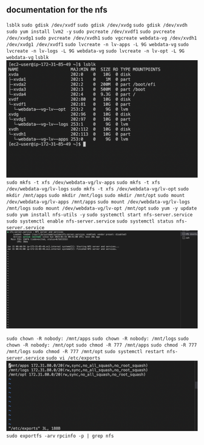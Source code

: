 ## documentation for the nfs

`lsblk`
`sudo gdisk /dev/xvdf`
`sudo gdisk /dev/xvdg`
`sudo gdisk /dev/xvdh`
`sudo yum install lvm2 -y`
`sudo pvcreate /dev/xvdf1`
`sudo pvcreate /dev/xvdg1`
`sudo pvcreate /dev/xvdh1`
`sudo vgcreate webdata-vg /dev/xvdh1 /dev/xvdg1 /dev/xvdf1`
`sudo lvcreate -n lv-apps -L 9G webdata-vg`
`sudo lvcreate -n lv-logs -L 9G webdata-vg`
`sudo lvcreate -n lv-opt -L 9G webdata-vg`
`lsblk`
![mouted volumes](./images/mouted%20volumes.png)
`sudo mkfs -t xfs /dev/webdata-vg/lv-apps`
`sudo mkfs -t xfs /dev/webdata-vg/lv-logs`
`sudo mkfs -t xfs /dev/webdata-vg/lv-opt`
`sudo mkdir /mnt/apps`
`sudo mkdir /mnt/logs`
`sudo mkdir /mnt/opt`
`sudo mount /dev/webdata-vg/lv-apps /mnt/apps`
`sudo mount /dev/webdata-vg/lv-logs /mnt/logs`
`sudo mount /dev/webdata-vg/lv-opt /mnt/opt`
`sudo yum -y update`
`sudo yum install nfs-utils -y`
`sudo systemctl start nfs-server.service`
`sudo systemctl enable nfs-server.service`
`sudo systemctl status nfs-server.service`
![nfs server running](./images/NFS%20status.png)

`sudo chown -R nobody: /mnt/apps`
`sudo chown -R nobody: /mnt/logs`
`sudo chown -R nobody: /mnt/opt`
`sudo chmod -R 777 /mnt/apps`
`sudo chmod -R 777 /mnt/logs`
`sudo chmod -R 777 /mnt/opt`
`sudo systemctl restart nfs-server.service`
`sudo vi /etc/exports`
![copied code](./images/vi.png)
`sudo exportfs -arv`
`rpcinfo -p | grep nfs`

